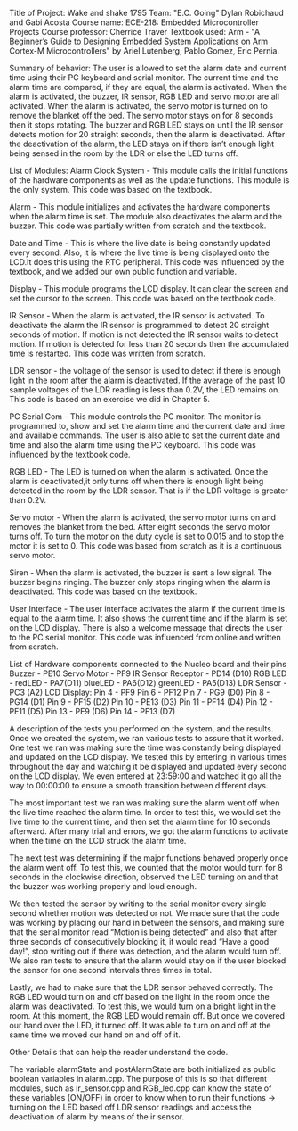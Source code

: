 Title of Project: Wake and shake 1795
Team: "E.C. Going" Dylan Robichaud and Gabi Acosta
Course name: ECE-218: Embedded Microcontroller Projects
Course professor: Cherrice Traver
Textbook used: Arm - "A Beginner’s Guide to Designing Embedded System Applications on Arm Cortex-M Microcontrollers" by Ariel Lutenberg, Pablo Gomez, Eric Pernia.

Summary of behavior: The user is allowed to set the alarm date and current time using their PC keyboard and serial monitor. The current time and the alarm time are compared, if they are equal, the alarm is activated. When the alarm is activated, the buzzer, IR sensor, RGB LED and servo motor are all activated. When the alarm is activated, the servo motor is turned on to remove the blanket off the bed. The servo motor stays on for 8 seconds then it stops rotating. The buzzer and RGB LED stays on until the IR sensor detects motion for 20 straight seconds, then the alarm is deactivated. After the deactivation of the alarm, the LED stays on if there isn’t enough light being sensed in the room by the LDR or else the LED turns off.

List of Modules: Alarm Clock System - This module calls the initial functions of the hardware components as well as the update functions. This module is the only system. This code was based on the textbook.

Alarm - This module initializes and activates the hardware components when the alarm time is set. The module also deactivates the alarm and the buzzer. This code was partially written from scratch and the textbook.

Date and Time - This is where the live date is being constantly updated every second. Also, it is where the live time is being displayed onto the LCD.It does this using the RTC peripheral. This code was influenced by the textbook, and we added our own public function and variable.

Display - This module programs the LCD display. It can clear the screen and set the cursor to the screen. This code was based on the textbook code.

IR Sensor - When the alarm is activated, the IR sensor is activated. To deactivate the alarm the IR sensor is programmed to detect 20 straight seconds of motion. If motion is not detected the IR sensor waits to detect motion. If motion is detected for less than 20 seconds then the accumulated time is restarted. This code was written from scratch.

LDR sensor - the voltage of the sensor is used to detect if there is enough light in the room after the alarm is deactivated. If the average of the past 10 sample voltages of the LDR reading is less than 0.2V, the LED remains on. This code is based on an exercise we did in Chapter 5.

PC Serial Com - This module controls the PC monitor. The monitor is programmed to, show and set the alarm time and the current date and time and available commands. The user is also able to set the current date and time and also the alarm time using the PC keyboard. This code was influenced by the textbook code.

RGB LED - The LED is turned on when the alarm is activated. Once the alarm is deactivated,it only turns off when there is enough light being detected in the room by the LDR sensor. That is if the LDR voltage is greater than 0.2V.

Servo motor - When the alarm is activated, the servo motor turns on and removes the blanket from the bed. After eight seconds the servo motor turns off. To turn the motor on the duty cycle is set to 0.015 and to stop the motor it is set to 0. This code was based from scratch as it is a continuous servo motor.

Siren - When the alarm is activated, the buzzer is sent a low signal. The buzzer begins ringing. The buzzer only stops ringing when the alarm is deactivated. This code was based on the textbook.

User Interface - The user interface activates the alarm if the current time is equal to the alarm time. It also shows the current time and if the alarm is set on the LCD display. There is also a welcome message that directs the user to the PC serial monitor. This code was influenced from online and written from scratch.

List of Hardware components connected to the Nucleo board and their pins Buzzer - PE10 Servo Motor - PF9
IR Sensor Receptor - PD14 (D10) RGB LED - redLED - PA7(D11) blueLED - PA6(D12) greenLED - PA5(D13) LDR Sensor - PC3 (A2) LCD Display: Pin 4 - PF9 Pin 6 - PF12 Pin 7 - PG9 (D0) Pin 8 - PG14 (D1) Pin 9 - PF15 (D2) Pin 10 - PE13 (D3) Pin 11 - PF14 (D4) Pin 12 - PE11 (D5) Pin 13 - PE9 (D6) Pin 14 - PF13 (D7)

A description of the tests you performed on the system, and the results. Once we created the system, we ran various tests to assure that it worked. One test we ran was making sure the time was constantly being displayed and updated on the LCD display. We tested this by entering in various times throughout the day and watching it be displayed and updated every second on the LCD display. We even entered at 23:59:00 and watched it go all the way to 00:00:00 to ensure a smooth transition between different days.

The most important test we ran was making sure the alarm went off when the live time reached the alarm time. In order to test this, we would set the live time to the current time, and then set the alarm time for 10 seconds afterward. After many trial and errors, we got the alarm functions to activate when the time on the LCD struck the alarm time.

The next test was determining if the major functions behaved properly once the alarm went off. To test this, we counted that the motor would turn for 8 seconds in the clockwise direction, observed the LED turning on and that the buzzer was working properly and loud enough.

We then tested the sensor by writing to the serial monitor every single second whether motion was detected or not. We made sure that the code was working by placing our hand in between the sensors, and making sure that the serial monitor read “Motion is being detected” and also that after three seconds of consecutively blocking it, it would read “Have a good day!”, stop writing out if there was detection, and the alarm would turn off. We also ran tests to ensure that the alarm would stay on if the user blocked the sensor for one second intervals three times in total.

Lastly, we had to make sure that the LDR sensor behaved correctly. The RGB LED would turn on and off based on the light in the room once the alarm was deactivated. To test this, we would turn on a bright light in the room. At this moment, the RGB LED would remain off. But once we covered our hand over the LED, it turned off. It was able to turn on and off at the same time we moved our hand on and off of it.

Other Details that can help the reader understand the code.

The variable alarmState and postAlarmState are both initialized as public boolean variables in alarm.cpp. The purpose of this is so that different modules, such as ir_sensor.cpp and RGB_led.cpp can know the state of these variables (ON/OFF) in order to know when to run their functions → turning on the LED based off LDR sensor readings and access the deactivation of alarm by means of the ir sensor.
